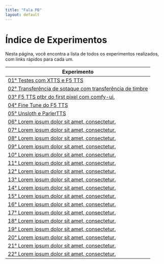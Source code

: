 ```yaml
---
title: "Fala PB"
layout: default
---
```


<style>
  .wrapper,
  .markdown-body, .inner, #main_content {
    max-width: 90% !important;
    padding: 1rem 2rem !important;
  }
  .markdown-body table {
    width: 100%;
    border-collapse: collapse;
    margin-bottom: 1rem;
  }
  .markdown-body th,
  .markdown-body td {
    border: 1px solid #ccc;
    padding: 0.5rem;
  }
  .markdown-body th {
    background: #f5f5f5;
    text-align: left;
  }
</style>

# Índice de Experimentos

Nesta página, você encontra a lista de todos os experimentos realizados, com links rápidos para cada um.

| Experimento                                                               |
|---------------------------------------------------------------------------|
| [01° Testes com XTTS e F5 TTS                            ](/fala_pb/1/)   |
| [02° Transferência de sotaque com transferência de timbre](/fala_pb/2/)   |
| [03° F5 TTS ptbr do first pixel com comfy-ui.            ](/fala_pb/3/)   |
| [04° Fine Tune do F5 TTS                                 ](/fala_pb/4/)   |
| [05° Unsloth e ParlerTTS                                 ](/fala_pb/5/)   |
| [06° Lorem ipsum dolor sit amet, consectetur.            ](/fala_pb/6/)   |
| [07° Lorem ipsum dolor sit amet, consectetur.            ](/fala_pb/7/)   |
| [08° Lorem ipsum dolor sit amet, consectetur.            ](/fala_pb/8/)   |
| [09° Lorem ipsum dolor sit amet, consectetur.            ](/fala_pb/9/)   |
| [10° Lorem ipsum dolor sit amet, consectetur.            ](/fala_pb/10/)  |
| [11° Lorem ipsum dolor sit amet, consectetur.            ](/fala_pb/11/)  |
| [12° Lorem ipsum dolor sit amet, consectetur.            ](/fala_pb/12/)  |
| [13° Lorem ipsum dolor sit amet, consectetur.            ](/fala_pb/13/)  |
| [14° Lorem ipsum dolor sit amet, consectetur.            ](/fala_pb/14/)  |
| [15° Lorem ipsum dolor sit amet, consectetur.            ](/fala_pb/15/)  |
| [16° Lorem ipsum dolor sit amet, consectetur.            ](/fala_pb/16/)  |
| [17° Lorem ipsum dolor sit amet, consectetur.            ](/fala_pb/17/)  |
| [18° Lorem ipsum dolor sit amet, consectetur.            ](/fala_pb/18/)  |
| [19° Lorem ipsum dolor sit amet, consectetur.            ](/fala_pb/19/)  |
| [20° Lorem ipsum dolor sit amet, consectetur.            ](/fala_pb/20/)  |
| [21° Lorem ipsum dolor sit amet, consectetur.            ](/fala_pb/21/)  |
| [22° Lorem ipsum dolor sit amet, consectetur.            ](/fala_pb/22/)  |